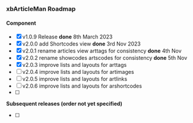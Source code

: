 ### xbArticleMan Roadmap

#### Component

- [x] v1.0.9 Release **done** 8th March 2023
- [x] v2.0.0 add Shortcodes view **done** 3rd Nov 2023
- [x] v2.0.1 rename articles view arttags for consistency **done** 4th Nov
- [x] v2.0.2 rename showcodes artscodes for consistency **done** 5th Nov
- [x] v2.0.3 improve lists and layouts for arttags
- [ ] v2.0.4 improve lists and layouts for artimages
- [ ] v2.0.5 improve lists and layouts for artlinks
- [ ] v2.0.6 improve lists and layouts for arshortcodes
- [ ] 

**Subsequent releases (order not yet specified)**

- [ ] 